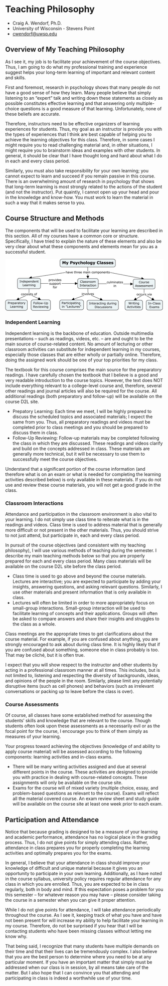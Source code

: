 # Teaching Philosophy

- Craig A. Wendorf, Ph.D.
- University of Wisconsin - Stevens Point
- cwendorf@uwsp.edu

## Overview of My Teaching Philosophy

As I see it, my job is to facilitate your achievement of the course objectives. Thus, I am going to do what my professional training and experience suggest helps your long-term learning of important and relevant content and skills. 

First and foremost, research in psychology shows that many people do not have a good sense of how they learn. Many people believe that simply listening to an “expert” talk and writing down these statements as closely as possible constitutes effective learning and that answering only multiple-choice questions is a good measure of that learning. Unfortunately, none of these beliefs are accurate. 

Therefore, instructors need to be effective organizers of learning experiences for students. Thus, my goal as an instructor is provide you with the types of experiences that I think are best capable of helping you to achieve the learning objectives for this class. Therefore, in some cases I might require you to read challenging material and, in other situations, I might require you to brainstorm ideas and examples with other students. In general, it should be clear that I have thought long and hard about what I do in each and every class period.

Similarly, you must also take responsibility for your own learning; you cannot expect to learn and succeed if you remain passive in this course. There is an overwhelming amount of research in psychology that shows that long-term learning is most strongly related to the actions of the student (and not the instructor). Put quaintly, I cannot open up your head and pour in the knowledge and know-how. You must work to learn the material in such a way that it makes sense to you.

## Course Structure and Methods

The components that will be used to facilitate your learning are described in this section. All of my courses have a common core or structure. Specifically, I have tried to explain the nature of these elements and also be very clear about what these components and elements mean for you as a successful student.
 
![Concept Map of the Course Structure](./CourseStructure.jpg)

### Independent Learning

Independent learning is the backbone of education. Outside multimedia presentations – such as readings, videos, etc. – are and ought to be the main source of course-related content. No amount of lecturing or other classroom activities can substitute for independent learning in my courses, especially those classes that are either wholly or partially online. Therefore, doing the assigned work should be one of your top priorities for my class.

The textbook for this course comprises the main source for the preparatory readings. I have carefully chosen the textbook that I believe is a good and very readable introduction to the course topics. However, the text does NOT include everything relevant to a college-level course and, therefore, several other readings and journal articles will also be required for the course. All additional readings (both preparatory and follow-up) will be available on the course D2L site.

- Prepatory Learning: Each time we meet, I will be highly prepared to discuss the scheduled topics and associated materials; I expect the same from you. Thus, all preparatory readings and videos must be completed prior to class meetings and you should be prepared to discuss them in class. 
- Follow-Up Reviewing: Follow-up materials may be completed following the class in which they are discussed. These readings and videos clarify and build on the concepts addressed in class. These materials are generally more technical, but it will be necessary to use them to successfully meet the course objectives.

Understand that a significant portion of the course information (and therefore what is on an exam or what is needed for completing the learning activities described below) is only available in these materials. If you do not use and review these course materials, you will not get a good grade in the class.

### Classroom Interactions

Attendance and participation in the classroom environment is also vital to your learning. I do not simply use class time to reiterate what is in the readings and videos. Class time is used to address material that is generally more difficult or not present in the other materials. Thus, you should strive to not just attend, but participate in, each and every class period.

In pursuit of the course objectives (and consistent with my teaching philosophy), I will use various methods of teaching during the semester. I describe my main teaching methods below so that you are properly prepared for each and every class period. Many class materials will be available on the course D2L site before the class period.

-  Class time is used to go above and beyond the course materials. Lectures are interactive; you are expected to participate by adding your insights, answering questions, and asking relevant questions. Similarly, I use other materials and present information that is only available in class.
- Lectures will often be limited in order to more appropriately focus on small-group interactions. Small-group interaction will be used to facilitate learning of concepts and their applications. Groups will often be asked to compare answers and share their insights and struggles to the class as a whole.

Class meetings are the appropriate times to get clarifications about the course material. For example, if you are confused about anything, you are strongly encouraged to ask about during class time. It is highly likely that if you are confused about something, someone else in class probably is too. That may be cliché, but it is often true.

I expect that you will show respect to the instructor and other students by acting in a professional classroom manner at all times. This includes, but is not limited to, listening and respecting the diversity of backgrounds, ideas, and opinions of the people in the room. Similarly, please limit any potentially disruptive items (such as cell phones) and behaviors (such as irrelevant conversations or packing up to leave before the class is over).

### Course Assessments

Of course, all classes have some established method for assessing the students’ skills and knowledge that are relevant to the course. Though students often look upon these assessments as a necessarily evil or as the focal point for the course, I encourage you to think of them simply as measures of your learning. 

Your progress toward achieving the objectives (knowledge of and ability to apply course material) will be assessed according to the following components: learning activities and in-class exams. 

- There will be many writing activities assigned and due at several different points in the course. These activities are designed to provide you with practice in dealing with course-related concepts. These assignments will only be available on the course site. 
- Exams for the course will of mixed variety (multiple choice, essay, and problem-based questions as relevant to the course). Exams will reflect all the material covered course. An exam review sheet and study guide will be available on the course site at least one week prior to each exam.

## Participation and Attendance

Notice that because grading is designed to be a measure of your learning and academic performance, attendance has no logical place in the grading process. Thus, I do not give points for simply attending class. Rather, attendance in class prepares you for properly completing the learning activities and optimally prepares you for the exams.

In general, I believe that your attendance in class should improve your knowledge of difficult and unique material because it gives you an opportunity to participate in your own learning. Additionally, as I have noted in the course syllabus, university policy requires regular attendance for any class in which you are enrolled. Thus, you are expected to be in class regularly, both in body and mind. If this expectation poses a problem for you this semester – for whatever reason you may have – please consider taking the course in a semester when you can give it proper attention.

While I do not give points for attendance, I will take attendance periodically throughout the course. As I see it, keeping track of what you have and have not been present for will increase my ability to help facilitate your learning in my course. Therefore, do not be surprised if you hear that I will be contacting students who have been missing classes without letting me know why. 

That being said, I recognize that many students have multiple demands on their time and that their lives can be tremendously complex. I also believe that you are the best person to determine where you need to be at any particular moment. If you have an important matter that simply must be addressed when our class is in session, by all means take care of the matter. But I also hope that I can convince you that attending and participating in class is indeed a worthwhile use of your time.
